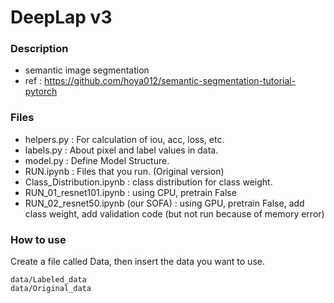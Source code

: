 # DeepLap v3 
### Description
- semantic image segmentation
- ref : https://github.com/hoya012/semantic-segmentation-tutorial-pytorch
### Files
- helpers.py : For calculation of iou, acc, loss, etc.
- labels.py : About pixel and label values in data.
- model.py : Define Model Structure.
- RUN.ipynb : Files that you run. (Original version)
- Class_Distribution.ipynb : class distribution for class weight.
- RUN_01_resnet101.ipynb : using CPU, pretrain False
- RUN_02_resnet50.ipynb (our SOFA) : using GPU, pretrain False, add class weight, add validation code (but not run because of memory error) 

### How to use
Create a file called Data, then insert the data you want to use. 
```
data/Labeled_data
data/Original_data
```

